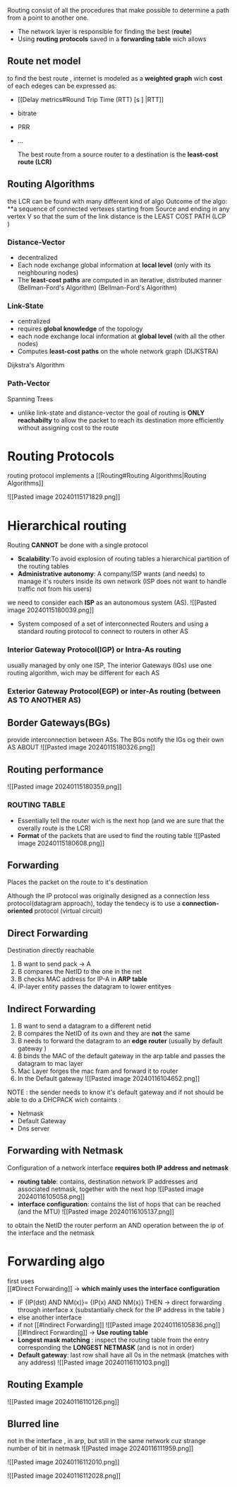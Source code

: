 Routing consist of all the procedures that make possible to determine a path from a point to another one.
- The network layer is responsible for finding the best (**route**)
- Using **routing protocols** saved in a **forwarding table** wich allows

## Route net model 
to find the best route , internet is modeled as a **weighted graph** wich **cost** of each edeges can be expressed as:
- [[Delay metrics#Round Trip Time (RTT) [s ] |RTT]]
- bitrate
- PRR
- ...
  
  The best route from a source router to a destination is the **least-cost route (LCR)** 

## Routing Algorithms
the LCR can be found with many different kind of algo
Outcome of the algo: **a sequence of connected vertexes starting from Source and ending in any vertex V so that the sum of the link distance is the LEAST COST PATH  (LCP )
### Distance-Vector
- decentralized
- Each node exchange global information at **local level** (only with its neighbouring nodes)
- The **least-cost paths** are computed in an iterative, distributed manner (Bellman-Ford's Algorithm)
(Bellman-Ford's Algorithm)
### Link-State

- centralized
- requires **global knowledge** of the topology
- each node exchange local information at **global level** (with all the other nodes)
- Computes **least-cost paths** on the whole network graph (DIJKSTRA)

Dijkstra's Algorithm 

### Path-Vector
Spanning Trees
- unlike link-state and distance-vector the goal of routing is **ONLY** **reachabilty** to allow the packet to reach its destination more efficiently without assigning cost to the route 


# Routing Protocols
routing protocol implements a [[Routing#Routing Algorithms|Routing Algorithms]]

![[Pasted image 20240115171829.png]]
# Hierarchical routing 
Routing **CANNOT** be done with a single protocol 
- **Scalability**:To avoid explosion of routing tables a hierarchical partition of the routing tables 
- **Administrative autonomy**: A company/ISP wants (and needs) to manage it's routers inside its own network (ISP does not want to handle traffic not from his users)

we need to consider each **ISP** as an autonomous system (AS).
![[Pasted image 20240115180039.png]]
- System composed of a set of interconnected Routers and using a standard routing protocol to connect to routers in other AS
### Interior Gateway Protocol(IGP) or Intra-As routing 
usually managed by only one ISP, The interior Gateways (IGs) use one routing algorithm, wich may be different for each AS


### Exterior Gateway Protocol(EGP) or inter-As routing (between AS TO ANOTHER AS)

## **Border Gateways(BGs)** 
provide interconnection between ASs.
The BGs notify the IGs og their own AS ABOUT 
![[Pasted image 20240115180326.png]]

## Routing performance
![[Pasted image 20240115180359.png]]

### ROUTING TABLE 
- Essentially tell the router wich is the next hop (and we are sure that the overally route is the LCR)
- **Format** of the packets that are used to find the routing table 
![[Pasted image 20240115180608.png]]


## Forwarding 
Places the packet on the route to it's destination 

Although the IP protocol was originally designed as a connection less protocol(datagram approach), today the tendecy is to use a **connection-oriented** protocol (virtual circuit)

## Direct Forwarding
Destination directly reachable 
1. B want to send pack $\rightarrow$ A
2. B compares the NetID to the one in the net
3. B checks MAC address for IP-A in **ARP table**
4. IP-layer entity passes the datagram to lower entityes
   
## Indirect Forwarding 
 1. B want to send a datagram to a different netid
 2. B compares the NetID of its own and they are **not** the same
 3. B needs to forward the datagram to an **edge router** (usually by default gateway )
 4. B binds the MAC of the default gateway in the arp table and passes the datagram to mac layer
 5. Mac Layer forges the mac fram and forward it to router
 6. In the Default gateway 
    ![[Pasted image 20240116104652.png]]

 NOTE :
 the sender needs to know it's default gateway
 and if not should be able to do a DHCPACK wich containts :
 - Netmask
 - Default Gateway
 - Dns server
 

## Forwarding with Netmask
Configuration of a network interface **requires both IP address and netmask** 
- **routing table**: contains, destination network IP addresses and associated netmask, together with the next hop
![[Pasted image 20240116105058.png]]
- **interface configuration**: contains the list of hops that can be reached (and the MTU)
![[Pasted image 20240116105137.png]]

to obtain the NetID the router perform an AND operation between the ip of the interface and the netmask

# Forwarding algo 


first uses   
[[#Direct Forwarding]] $\rightarrow$  **which mainly uses the interface configuration** 
   - IF {IP(dst) AND NM(x)}= {IP(x) AND NM(x)} THEN $\rightarrow$ direct forwarding through interface x  (substantially check for the IP address in the table )
   - else another interface 
   - if not [[#Indirect Forwarding]]
![[Pasted image 20240116105836.png]]
[[#Indirect Forwarding]] $\rightarrow$ **Use routing table**
- **Longest mask matching** : inspect the routing table from the entry corresponding the **LONGEST NETMASK** (and is not in order)
- **Default gateway**: last row shall have all 0s in the netmask (matches with any address)
![[Pasted image 20240116110103.png]]

## Routing Example 
![[Pasted image 20240116110126.png]]

## Blurred line 
not in the interface , in arp, but still in the same network cuz strange number of bit in netmask
![[Pasted image 20240116111959.png]]

![[Pasted image 20240116112010.png]]

![[Pasted image 20240116112028.png]]









  